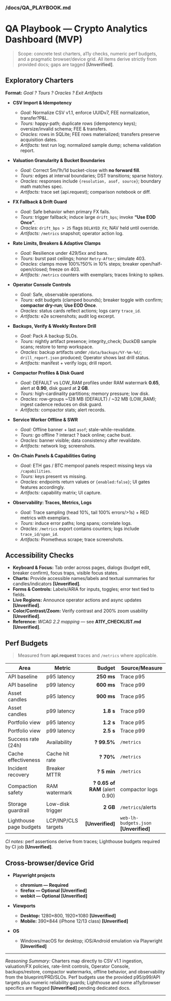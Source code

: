 ﻿### /docs/QA\_PLAYBOOK.md

# QA Playbook — Crypto Analytics Dashboard (MVP)

> Scope: concrete test charters, a11y checks, numeric perf budgets, and a pragmatic browser/device grid. All items derive strictly from provided docs; gaps are tagged **\[Unverified]**.

## Exploratory Charters

**Format:** *Goal ? Tours ? Oracles ? Exit Artifacts*

* **CSV Import & Idempotency**

  * *Goal:* Normalize CSV v1.1, enforce UUIDv7, FEE normalization, transfer?P\&L.
  * *Tours:* happy-path; duplicate rows (idempotency keys); oversize/invalid schema; FEE & transfers.
  * *Oracles:* rows in SQLite; FEE rows materialized; transfers preserve acquisition dates.
  * *Artifacts:* test run log; normalized sample dump; schema validation report.

* **Valuation Granularity & Bucket Boundaries**

  * *Goal:* Correct 5m/1h/1d bucket-close with **no forward fill**.
  * *Tours:* edges at interval boundaries; DST transitions; sparse history.
  * *Oracles:* responses include `{resolution, asof, source}`; boundary math matches spec.
  * *Artifacts:* trace set (api.request); comparison notebook or diff.

* **FX Fallback & Drift Guard**

  * *Goal:* Safe behavior when primary FX fails.
  * *Tours:* trigger fallback; induce large `drift_bps`; invoke **“Use EOD Once”**.
  * *Oracles:* `drift_bps > 25` flags `DELAYED_FX`; NAV held until override.
  * *Artifacts:* `/metrics` snapshot; operator action log.

* **Rate Limits, Breakers & Adaptive Clamps**

  * *Goal:* Resilience under 429/5xx and bans.
  * *Tours:* burst past ceilings; honor `Retry-After`; simulate 403.
  * *Oracles:* clamps move 100%?50% in 10% steps; breaker open/half-open/closed; freeze on 403.
  * *Artifacts:* `/metrics` counters with exemplars; traces linking to spikes.

* **Operator Console Controls**

  * *Goal:* Safe, observable operations.
  * *Tours:* edit budgets (clamped bounds); breaker toggle with confirm; **compactor dry-run**; **Use EOD Once**.
  * *Oracles:* status cards reflect actions; logs carry `trace_id`.
  * *Artifacts:* e2e screenshots; audit log excerpt.

* **Backups, Verify & Weekly Restore Drill**

  * *Goal:* Pack A backup SLOs.
  * *Tours:* nightly artifact presence; integrity\_check; DuckDB sample scans; restore to temp workspace.
  * *Oracles:* backup artifacts under `/data/backups/%Y-%m-%d/`; `drill_report.json` produced; Operator shows last drill status.
  * *Artifacts:* manifest + verify logs; drill report.

* **Compactor Profiles & Disk Guard**

  * *Goal:* DEFAULT vs LOW\_RAM profiles under RAM watermark **0.65**, alert at **0.90**, disk guard at **2 GB**.
  * *Tours:* high-cardinality partitions; memory pressure; low disk.
  * *Oracles:* row-groups \~128 MB (DEFAULT) / \~32 MB (LOW\_RAM); ingest cadence reduces on disk guard.
  * *Artifacts:* compactor stats; alert records.

* **Service Worker Offline & SWR**

  * *Goal:* Offline banner + last `asof`; stale-while-revalidate.
  * *Tours:* go offline ? interact ? back online; cache bust.
  * *Oracles:* banner visible; data consistency after revalidate.
  * *Artifacts:* network log; screenshots.

* **On-Chain Panels & Capabilities Gating**

  * *Goal:* ETH gas / BTC mempool panels respect missing keys via `/capabilities`.
  * *Tours:* keys present vs missing.
  * *Oracles:* endpoints return values or `{enabled:false}`; UI gates features accordingly.
  * *Artifacts:* capability matrix; UI capture.

* **Observability: Traces, Metrics, Logs**

  * *Goal:* Trace sampling (head 10%, tail 100% errors/>1s) + RED metrics with exemplars.
  * *Tours:* induce error paths; long spans; correlate logs.
  * *Oracles:* `/metrics` export contains counters; logs include `trace_id/span_id`.
  * *Artifacts:* Prometheus scrape; trace screenshots.

## Accessibility Checks

* **Keyboard & Focus:** Tab order across pages, dialogs (budget edit, breaker confirm), focus traps, visible focus states.
* **Charts:** Provide accessible names/labels and textual summaries for candles/indicators **\[Unverified]**.
* **Forms & Controls:** Labels/ARIA for inputs, toggles; error text tied to fields.
* **Live Regions:** Announce operator actions and async updates **\[Unverified]**.
* **Color/Contrast/Zoom:** Verify contrast and 200% zoom usability **\[Unverified]**.
* **Reference:** *WCAG 2.2 mapping* — see **A11Y\_CHECKLIST.md** **\[Unverified]**.

## Perf Budgets

> Measured from **api.request** traces and `/metrics` where applicable.

| Area                    | Metric              |                         Budget | Source/Measure                          |
| ----------------------- | ------------------- | -----------------------------: | --------------------------------------- |
| API baseline            | p95 latency         |                     **250 ms** | Trace p95                               |
| API baseline            | p99 latency         |                     **600 ms** | Trace p99                               |
| Asset candles           | p95 latency         |                     **900 ms** | Trace p95                               |
| Asset candles           | p99 latency         |                      **1.8 s** | Trace p99                               |
| Portfolio view          | p95 latency         |                      **1.2 s** | Trace p95                               |
| Portfolio view          | p99 latency         |                      **2.5 s** | Trace p99                               |
| Success rate (24h)      | Availability        |                    **? 99.5%** | `/metrics`                              |
| Cache effectiveness     | Cache hit rate      |                      **? 70%** | `/metrics`                              |
| Incident recovery       | Breaker MTTR        |                    **? 5 min** | `/metrics`                              |
| Compaction safety       | RAM watermark       | **? 0.65 of RAM** (alert 0.90) | compactor logs                          |
| Storage guardrail       | Low-disk trigger    |                       **2 GB** | `/metrics`/alerts                       |
| Lighthouse page budgets | LCP/INP/CLS targets |              **\[Unverified]** | `web-lh-budgets.json` **\[Unverified]** |

*CI notes:* perf assertions derive from traces; Lighthouse budgets required by CI job **\[Unverified]**.

## Cross-browser/device Grid

* **Playwright projects**

  * **chromium — Required**
  * **firefox — Optional \[Unverified]**
  * **webkit — Optional \[Unverified]**
* **Viewports**

  * **Desktop:** 1280×800, 1920×1080 **\[Unverified]**
  * **Mobile:** 390×844 (iPhone 12/13 class) **\[Unverified]**
* **OS**

  * Windows/macOS for desktop; iOS/Android emulation via Playwright **\[Unverified]**

---

*Reasoning Summary:* Charters map directly to CSV v1.1 ingestion, valuation/FX policies, rate-limit controls, Operator Console, backups/restore, compactor watermarks, offline behavior, and observability from the blueprint/PRD/SLOs. Perf budgets use the provided p95/p99/API targets plus numeric reliability guards; Lighthouse and some a11y/browser specifics are flagged **\[Unverified]** pending dedicated docs.

---